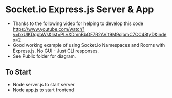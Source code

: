 
# Socket.io Express.js Server & App

- Thanks to the following video for helping to develop this code <https://www.youtube.com/watch?v=bxUlKDgpbWs&list=PLvXDmnBbOF7R2AVit9M9cjbmC7CC48tyD&index=2>
- Good working example of using Socket.io Namespaces and Rooms with Express.js. No GUI - Just CLI responses.
- See Public folder for diagram.

## To Start

- Node server.js to start server
- Node app.js to start frontend
